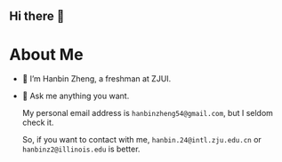 ## Hi there 👋

<!-- I learn that this is the comment of HTML syntact. Just a try-->

# About Me
- 🔭 I’m Hanbin Zheng, a freshman at ZJUI.

- 💬 Ask me anything you want.

  My personal email address is ```hanbinzheng54@gmail.com```, but I seldom check it.

  So, if you want to contact with me, ```hanbin.24@intl.zju.edu.cn``` or ```hanbinz2@illinois.edu``` is better.


<!--
**zhb222222/zhb222222** is a ✨ _special_ ✨ repository because its `README.md` (this file) appears on your GitHub profile.

Here are some ideas to get you started:

- 🔭 I’m currently working on ...
- 🌱 I’m currently learning ...
- 👯 I’m looking to collaborate on ...
- 🤔 I’m looking for help with ...
- 💬 Ask me about ...
- 📫 How to reach me: ...
- 😄 Pronouns: ...
- ⚡ Fun fact: ...
-->
